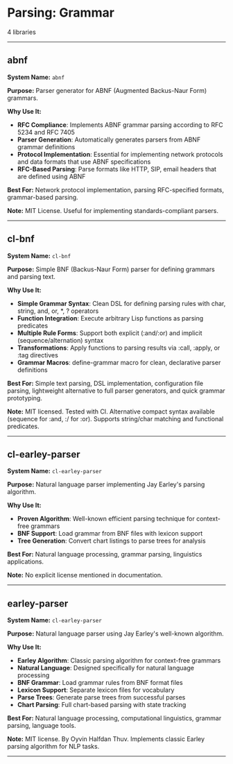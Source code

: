 # Parsing: Grammar

4 libraries

---

## abnf

**System Name:** `abnf`

**Purpose:** Parser generator for ABNF (Augmented Backus-Naur Form) grammars.

**Why Use It:**
- **RFC Compliance**: Implements ABNF grammar parsing according to RFC 5234 and RFC 7405
- **Parser Generation**: Automatically generates parsers from ABNF grammar definitions
- **Protocol Implementation**: Essential for implementing network protocols and data formats that use ABNF specifications
- **RFC-Based Parsing**: Parse formats like HTTP, SIP, email headers that are defined using ABNF

**Best For:** Network protocol implementation, parsing RFC-specified formats, grammar-based parsing.

**Note:** MIT License. Useful for implementing standards-compliant parsers.

---


## cl-bnf

**System Name:** `cl-bnf`

**Purpose:** Simple BNF (Backus-Naur Form) parser for defining grammars and parsing text.

**Why Use It:**
- **Simple Grammar Syntax**: Clean DSL for defining parsing rules with char, string, and, or, *, ? operators
- **Function Integration**: Execute arbitrary Lisp functions as parsing predicates
- **Multiple Rule Forms**: Support both explicit (:and/:or) and implicit (sequence/alternation) syntax
- **Transformations**: Apply functions to parsing results via :call, :apply, or :tag directives
- **Grammar Macros**: define-grammar macro for clean, declarative parser definitions

**Best For:** Simple text parsing, DSL implementation, configuration file parsing, lightweight alternative to full parser generators, and quick grammar prototyping.

**Note:** MIT licensed. Tested with CI. Alternative compact syntax available (sequence for :and, :/ for :or). Supports string/char matching and functional predicates.

---


## cl-earley-parser

**System Name:** `cl-earley-parser`

**Purpose:** Natural language parser implementing Jay Earley's parsing algorithm.

**Why Use It:**
- **Proven Algorithm**: Well-known efficient parsing technique for context-free grammars
- **BNF Support**: Load grammar from BNF files with lexicon support
- **Tree Generation**: Convert chart listings to parse trees for analysis

**Best For:** Natural language processing, grammar parsing, linguistics applications.

**Note:** No explicit license mentioned in documentation.

---


## earley-parser

**System Name:** `cl-earley-parser`

**Purpose:** Natural language parser using Jay Earley's well-known algorithm.

**Why Use It:**
- **Earley Algorithm**: Classic parsing algorithm for context-free grammars
- **Natural Language**: Designed specifically for natural language processing
- **BNF Grammar**: Load grammar rules from BNF format files
- **Lexicon Support**: Separate lexicon files for vocabulary
- **Parse Trees**: Generate parse trees from successful parses
- **Chart Parsing**: Full chart-based parsing with state tracking

**Best For:** Natural language processing, computational linguistics, grammar parsing, language tools.

**Note:** MIT license. By Oyvin Halfdan Thuv. Implements classic Earley parsing algorithm for NLP tasks.

---



